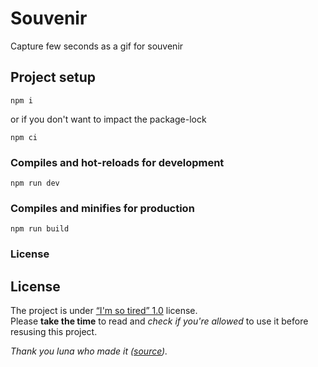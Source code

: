 # Souvenir

Capture few seconds as a gif for souvenir

## Project setup
```
npm i
```
or if you don't want to impact the package-lock
```
npm ci
```

### Compiles and hot-reloads for development
```
npm run dev
```

### Compiles and minifies for production
```
npm run build
```

### License

## License

The project is under [“I'm so tired” 1.0](LICENSE) license. \
Please **take the time** to read and *check if you're allowed* to use it before resusing this project.

*Thank you luna who made it ([source](https://olmewe.com/notepad/istsl/)).*
